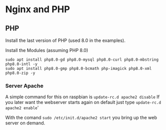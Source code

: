 # Nginx and PHP



## PHP

Install the last version of PHP (used 8.0 in the examples).



Install the Modules (assuming PHP 8.0)

```
sudo apt install php8.0-gd php8.0-mysql php8.0-curl php8.0-mbstring php8.0-intl -y
sudo apt install php8.0-gmp php8.0-bcmath php-imagick php8.0-xml php8.0-zip -y
```

### Server Apache

A simple command for this on raspbian is `update-rc.d apache2 disable` If you later want the webserver starts again on default just type `update-rc.d apache2 enable`'

With the comand `sudo /etc/init.d/apache2 start` you bring up the web server on demand.

